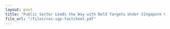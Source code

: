 ```yaml
---
layout: post
title: "Public Sector Leads the Way with Bold Targets Under Singapore Green Plan 2030"
file_url: "/files/cos-sgp-factsheet.pdf"
---
```


